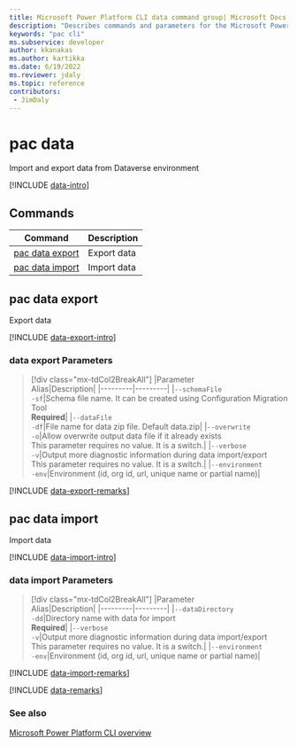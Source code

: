 ```yaml
---
title: Microsoft Power Platform CLI data command group| Microsoft Docs
description: "Describes commands and parameters for the Microsoft Power Platform CLI data command group."
keywords: "pac cli"
ms.subservice: developer
author: kkanakas
ms.author: kartikka
ms.date: 6/19/2022
ms.reviewer: jdaly
ms.topic: reference
contributors: 
 - JimDaly
---
```

<!-- 
Do not edit this file. 
This file is generated by a program and any changes will be overwritten when this topic is re-generated.
Use the include files to add additional content to this topic.
-->
# pac data

Import and export data from Dataverse environment

[!INCLUDE [data-intro](includes/data-intro.md)]

## Commands

|Command|Description|
|---------|---------|
|[pac data export](#pac-data-export)|Export data|
|[pac data import](#pac-data-import)|Import data|


## pac data export

Export data

[!INCLUDE [data-export-intro](includes/data-export-intro.md)]

### data export Parameters

> [!div class="mx-tdCol2BreakAll"]
> |Parameter<br />Alias|Description|
> |---------|---------|
> |`--schemaFile`<br />`-sf`|Schema file name. It can be created using Configuration Migration Tool<br />**Required**|
> |`--dataFile`<br />`-df`|File name for data zip file. Default data.zip|
> |`--overwrite`<br />`-o`|Allow overwrite output data file if it already exists<br />This parameter requires no value. It is a switch.|
> |`--verbose`<br />`-v`|Output more diagnostic information during data import/export<br />This parameter requires no value. It is a switch.|
> |`--environment`<br />`-env`|Environment (id, org id, url, unique name or partial name)|

[!INCLUDE [data-export-remarks](includes/data-export-remarks.md)]

## pac data import

Import data

[!INCLUDE [data-import-intro](includes/data-import-intro.md)]

### data import Parameters

> [!div class="mx-tdCol2BreakAll"]
> |Parameter<br />Alias|Description|
> |---------|---------|
> |`--dataDirectory`<br />`-dd`|Directory name with data for import<br />**Required**|
> |`--verbose`<br />`-v`|Output more diagnostic information during data import/export<br />This parameter requires no value. It is a switch.|
> |`--environment`<br />`-env`|Environment (id, org id, url, unique name or partial name)|

[!INCLUDE [data-import-remarks](includes/data-import-remarks.md)]

[!INCLUDE [data-remarks](includes/data-remarks.md)]

### See also

[Microsoft Power Platform CLI overview](../introduction.md)